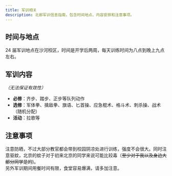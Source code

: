 ```yaml
---
title: 军训相关
description: 北邮军训信息指南，包含时间地点、内容安排和注意事项。
---
```


## 时间与地点

24 届军训地点在沙河校区，时间是开学后两周，每天训练时间为八点到晚上九点左右。

## 军训内容

*（无法保证有效性）*

- **必修**：齐步、踏步、正步等队列动作
- **选修**：军体拳、擒敌拳、旗语、匕首操、应急棍术、格斗术、刺杀操、战术（随机分配）
- **活动**：拉歌等

## 注意事项

注意防晒，不过大部分教官都会带到校园阴凉处进行训练，强度不会很大。同时注意驱蚊，北京的蚊子对于初来北京的同学来说可能比较毒（~~至少对于我以及身边大部分同学是的~~)。  
另外军训期间用餐时间有限，食堂容易爆满，请多加注意。